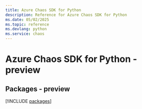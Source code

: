 ```yaml
---
title: Azure Chaos SDK for Python
description: Reference for Azure Chaos SDK for Python
ms.date: 05/02/2025
ms.topic: reference
ms.devlang: python
ms.service: chaos
---
```

# Azure Chaos SDK for Python - preview
## Packages - preview
[!INCLUDE [packages](chaos-index.md)]